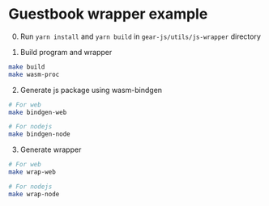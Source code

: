 # Guestbook wrapper example

0. Run `yarn install` and `yarn build` in `gear-js/utils/js-wrapper` directory

1. Build program and wrapper

```sh
make build
make wasm-proc
```

2. Generate js package using wasm-bindgen

```sh
# For web
make bindgen-web

# For nodejs
make bindgen-node
```

3. Generate wrapper

```sh
# For web
make wrap-web

# For nodejs
make wrap-node
```
